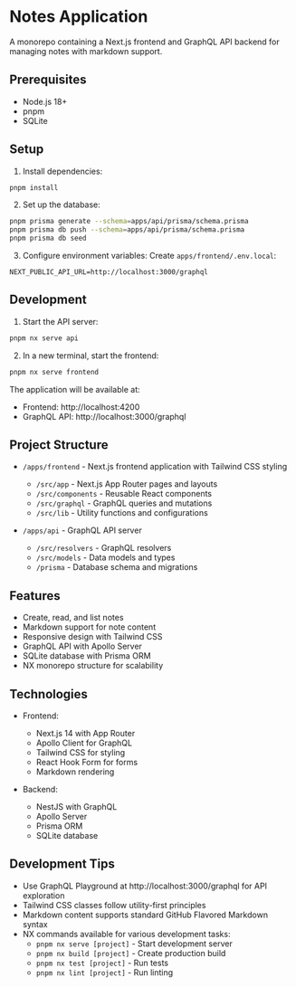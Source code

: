 # Notes Application

A monorepo containing a Next.js frontend and GraphQL API backend for managing notes with markdown support.

## Prerequisites

- Node.js 18+
- pnpm
- SQLite

## Setup

1. Install dependencies:
```bash
pnpm install
```

2. Set up the database:
```bash
pnpm prisma generate --schema=apps/api/prisma/schema.prisma
pnpm prisma db push --schema=apps/api/prisma/schema.prisma
pnpm prisma db seed
```

3. Configure environment variables:
Create `apps/frontend/.env.local`:
```env
NEXT_PUBLIC_API_URL=http://localhost:3000/graphql
```

## Development

1. Start the API server:
```bash
pnpm nx serve api
```

2. In a new terminal, start the frontend:
```bash
pnpm nx serve frontend
```

The application will be available at:
- Frontend: http://localhost:4200
- GraphQL API: http://localhost:3000/graphql

## Project Structure

- `/apps/frontend` - Next.js frontend application with Tailwind CSS styling
  - `/src/app` - Next.js App Router pages and layouts
  - `/src/components` - Reusable React components
  - `/src/graphql` - GraphQL queries and mutations
  - `/src/lib` - Utility functions and configurations

- `/apps/api` - GraphQL API server
  - `/src/resolvers` - GraphQL resolvers
  - `/src/models` - Data models and types
  - `/prisma` - Database schema and migrations

## Features

- Create, read, and list notes
- Markdown support for note content
- Responsive design with Tailwind CSS
- GraphQL API with Apollo Server
- SQLite database with Prisma ORM
- NX monorepo structure for scalability

## Technologies

- Frontend:
  - Next.js 14 with App Router
  - Apollo Client for GraphQL
  - Tailwind CSS for styling
  - React Hook Form for forms
  - Markdown rendering

- Backend:
  - NestJS with GraphQL
  - Apollo Server
  - Prisma ORM
  - SQLite database

## Development Tips

- Use GraphQL Playground at http://localhost:3000/graphql for API exploration
- Tailwind CSS classes follow utility-first principles
- Markdown content supports standard GitHub Flavored Markdown syntax
- NX commands available for various development tasks:
  - `pnpm nx serve [project]` - Start development server
  - `pnpm nx build [project]` - Create production build
  - `pnpm nx test [project]` - Run tests
  - `pnpm nx lint [project]` - Run linting
